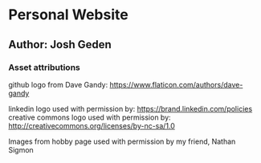 # Personal Website

## Author: Josh Geden

### Asset attributions

github logo from Dave Gandy: https://www.flaticon.com/authors/dave-gandy

linkedin logo used with permission by: https://brand.linkedin.com/policies
creative commons logo used with permission by: http://creativecommons.org/licenses/by-nc-sa/1.0

Images from hobby page used with permission by my friend, Nathan Sigmon

